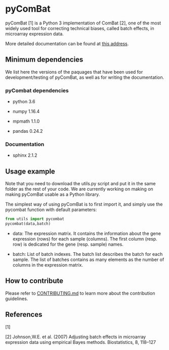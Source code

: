 # pyComBat

pyComBat [1] is a Python 3 implementation of ComBat [2], one of the most widely used tool for correcting technical biases, called batch effects, in microarray expression data.

More detailed documentation can be found at [this address](https://epigenelabs.github.io/pyComBat/).

## Minimum dependencies

We list here the versions of the paquages that have been used for development/testing of pyComBat, as well as for writing the documentation.

### pyCombat dependencies

* python 3.6

* numpy 1.16.4

* mpmath 1.1.0

* pandas 0.24.2

### Documentation

* sphinx 2.1.2

## Usage example

Note that you need to download the utils.py script and put it in the same folder as the rest of your code. We are currently working on making on making pyComBat usable as a Python library.

The simplest way of using pyComBat is to first import it, and simply use the pycombat function with default parameters:

```python
from utils import pycombat
pycombat(data,batch)
```

* data: The expression matrix. It contains the information about the gene expression (rows) for each sample (columns). The first column (resp. row) is dedicated for the gene (resp. sample) names.

* batch: List of batch indexes. The batch list describes the batch for each sample. The list of batches contains as many elements as the number of columns in the expression matrix.

## How to contribute

Please refer to [CONTRIBUTING.md](https://github.com/epigenelabs/pyComBat/blob/master/CONTRIBUTING.md) to learn more about the contribution guidelines.

## References

[1]

[2] Johnson,W.E. et al. (2007) Adjusting batch effects in microarray expression data using empirical Bayes methods. Biostatistics, 8, 118–127
